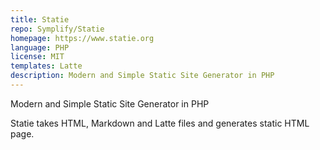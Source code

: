 ```yaml
---
title: Statie
repo: Symplify/Statie
homepage: https://www.statie.org
language: PHP
license: MIT
templates: Latte
description: Modern and Simple Static Site Generator in PHP
---
```


Modern and Simple Static Site Generator in PHP

Statie takes HTML, Markdown and Latte files and generates static HTML page.